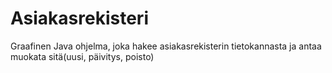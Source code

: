 # Asiakasrekisteri
Graafinen Java ohjelma, joka hakee asiakasrekisterin tietokannasta ja antaa muokata sitä(uusi, päivitys, poisto)
